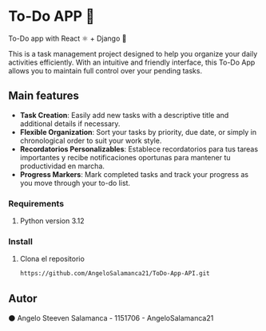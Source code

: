 <h1>To-Do APP 📝</h1>

<p>To-Do app with React ⚛️ + Django 🐍</p>

This is a task management project designed to help you organize your daily activities efficiently. With an intuitive and friendly interface, this To-Do App allows you to maintain full control over your pending tasks.

## Main features

- **Task Creation**: Easily add new tasks with a descriptive title and additional details if necessary.
- **Flexible Organization**: Sort your tasks by priority, due date, or simply in chronological order to suit your work style.
- **Recordatorios Personalizables**: Establece recordatorios para tus tareas importantes y recibe notificaciones oportunas para mantener tu productividad en marcha.
- **Progress Markers**: Mark completed tasks and track your progress as you move through your to-do list.

### Requirements

1. Python version 3.12

### Install

1. Clona el repositorio

   ```sh
   https://github.com/AngeloSalamanca21/ToDo-App-API.git
   ```

<h2>Autor</h2>

⚫ Angelo Steeven Salamanca - 1151706 - AngeloSalamanca21
